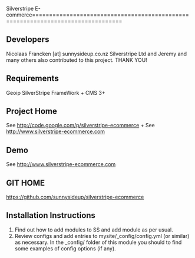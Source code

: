 Silverstripe E-commerce================================================================================


Developers
-----------------------------------------------
Nicolaas Francken [at] sunnysideup.co.nz
Silverstripe Ltd and Jeremy and many others
also contributed to this project. THANK YOU!


Requirements
-----------------------------------------------
Geoip
SilverStripe FrameWork + CMS 3+

Project Home
-----------------------------------------------
See http://code.google.com/p/silverstripe-ecommerce
+
See http://www.silverstripe-ecommerce.com

Demo
-----------------------------------------------
See http://www.silverstripe-ecommerce.com


GIT HOME
-----------------------------------------------
https://github.com/sunnysideup/silverstripe-ecommerce


Installation Instructions
-----------------------------------------------
1. Find out how to add modules to SS and add module as per usual.
2. Review configs and add entries to mysite/_config/config.yml
(or similar) as necessary.
In the _config/ folder of this module
you should to find some examples of config options (if any).





